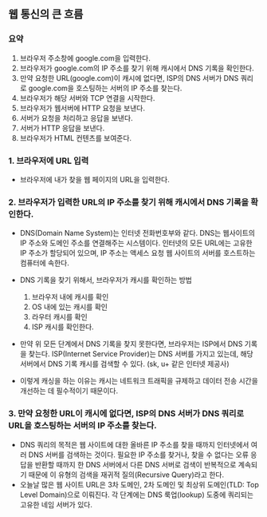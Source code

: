 ## 웹 통신의 큰 흐름

### 요약
1. 브라우저 주소창에 google.com을 입력한다.
2. 브라우저가 google.com의 IP 주소를 찾기 위해 캐시에서 DNS 기록을 확인한다.
3. 만약 요청한 URL(google.com)이 캐시에 없다면, ISP의 DNS 서버가 DNS 쿼리로 google.com을 호스팅하는 서버의 IP 주소를 찾는다.
4. 브라우저가 해당 서버와 TCP 연결을 시작한다.
5. 브라우저가 웹서버에 HTTP 요청을 보낸다.
6. 서버가 요청을 처리하고 응답을 보낸다.
7. 서버가 HTTP 응답을 보낸다.
8. 브라우저가 HTML 컨텐츠를 보여준다.

### 1. 브라우저에 URL 입력
- 브라우저에 내가 찾을 웹 페이지의 URL을 입력한다.

### 2. 브라우저가 입력한 URL의 IP 주소를 찾기 위해 캐시에서 DNS 기록을 확인한다.
- DNS(Domain Name System)는 인터넷 전화번호부와 같다. DNS는 웹사이트의 IP 주소와 도메인 주소를 연결해주는 시스템이다. 인터넷의 모든 URL에는 고유한 IP 주소가 할당되어 있으며, IP 주소는 액세스 요청 웹 사이트의 서버를 호스트하는 컴퓨터에 속한다.
- DNS 기록을 찾기 위해서, 브라우저가 캐시를 확인하는 방법
    1. 브라우저 내에 캐시를 확인
    2. OS 내에 있는 캐시를 확인
    3. 라우터 캐시를 확인
    4. ISP 캐시를 확인한다. 

- 만약 위 모든 단계에서 DNS 기록을 찾지 못한다면, 브라우저는 ISP에서 DNS 기록을 찾는다. ISP(Internet Service Provider)는 DNS 서버를 가지고 있는데, 해당 서버에서 DNS 기록 캐시를 검색할 수 있다. (sk, u+ 같은 인터넷 제공사)
- 이렇게 캐싱을 하는 이유는 캐시는 네트워크 트래픽을 규제하고 데이터 전송 시간을 개선하는 데 필수적이기 때문이다.

### 3. 만약 요청한 URL이 캐시에 없다면, ISP의 DNS 서버가 DNS 쿼리로 URL을 호스팅하는 서버의 IP 주소를 찾는다.
- DNS 쿼리의 목적은 웹 사이트에 대한 올바른 IP 주소를 찾을 때까지 인터넷에서 여러 DNS 서버를 검색하는 것이다. 필요한 IP 주소를 찾거나, 찾을 수 없다는 오류 응답을 반환할 때까지 한 DNS 서버에서 다른 DNS 서버로 검색이 반복적으로 계속되기 때문에 이 유형의 검색을 재귀적 질의(Recursive Query)라고 한다.
- 오늘날 많은 웹 사이트 URL은 3차 도메인, 2차 도메인 및 최상위 도메인(TLD: Top Level Domain)으로 이뤄진다. 각 단계에는 DNS 룩업(lookup) 도중에 쿼리되는 고유한 네임 서버가 있다.